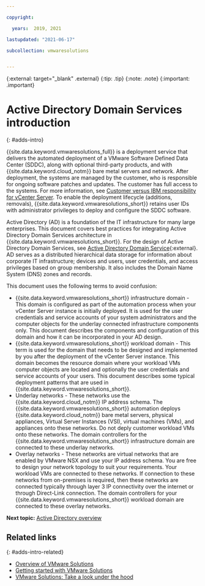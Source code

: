 ```yaml
---

copyright:

  years:  2019, 2021

lastupdated: "2021-06-17"

subcollection: vmwaresolutions


---
```


{:external: target="_blank" .external}
{:tip: .tip}
{:note: .note}
{:important: .important}

# Active Directory Domain Services introduction
{: #adds-intro}

{{site.data.keyword.vmwaresolutions_full}} is a deployment service that delivers the automated deployment of a VMware Software Defined Data Center (SDDC), along with optional third-party products, and with 	{{site.data.keyword.cloud_notm}} bare metal servers and network. After deployment, the systems are managed by the customer, who is responsible for ongoing software patches and updates. The customer has full access to the systems. For more information, see [Customer versus IBM responsibility for vCenter Server](/docs/vmwaresolutions?topic=vmwaresolutions-vc_compl_info#vc_compl_info-responsibility). To enable the deployment lifecycle (additions, removals), {{site.data.keyword.vmwaresolutions_short}} retains user IDs with administrator privileges to deploy and configure the SDDC software.

Active Directory (AD) is a foundation of the IT infrastructure for many large enterprises. This document covers best practices for integrating Active Directory Domain Services architecture in {{site.data.keyword.vmwaresolutions_short}}. For the design of Active Directory Domain Services, see [Active Directory Domain Service](https://docs.microsoft.com/en-us/windows-server/identity/ad-ds/active-directory-domain-services){:external}. AD serves as a distributed hierarchical data storage for information about corporate IT infrastructure; devices and users, user credentials, and access privileges based on group membership. It also includes the Domain Name System (DNS) zones and records.

This document uses the following terms to avoid confusion:

* {{site.data.keyword.vmwaresolutions_short}} infrastructure domain - This domain is configured as part of the automation process when your vCenter Server instance is initially deployed. It is used for the user credentials and service accounts of your system administrators and the computer objects for the underlay connected infrastructure components only. This document describes the components and configuration of this domain and how it can be incorporated in your AD design.
* {{site.data.keyword.vmwaresolutions_short}} workload domain - This term is used for the domain that needs to be designed and implemented by you after the deployment of the vCenter Server instance. This domain becomes the resource domain where your workload VMs computer objects are located and optionally the user credentials and service accounts of your users. This document describes some typical deployment patterns that are used in {{site.data.keyword.vmwaresolutions_short}}.
* Underlay networks - These networks use the {{site.data.keyword.cloud_notm}} IP address schema. The {{site.data.keyword.vmwaresolutions_short}} automation deploys 	{{site.data.keyword.cloud_notm}} bare metal servers, physical appliances, Virtual Server Instances (VSI), virtual machines (VMs), and appliances onto these networks. Do not deply customer workload VMs onto these networks. The domain controllers for the {{site.data.keyword.vmwaresolutions_short}} infrastructure domain are connected to these underlay networks.
* Overlay networks - These networks are virtual networks that are enabled by VMware NSX and use your IP address schema. You are free to design your network topology to suit your requirements. Your workload VMs are connected to these networks. If connection to these networks from on-premises is required, then these networks are connected typically through layer 3 IP connectivity over the internet or through Direct-Link connection. The domain controllers for your {{site.data.keyword.vmwaresolutions_short}} workload domain are connected to these overlay networks.

**Next topic:** [Active Directory overview](/docs/vmwaresolutions?topic=vmwaresolutions-adds-overview)

## Related links
{: #adds-intro-related}

* [Overview of VMware Solutions](/docs/vmwaresolutions?topic=vmwaresolutions-solution_overview)
* [Getting started with VMware Solutions](/docs/vmwaresolutions?topic=vmwaresolutions-getting-started)
* [VMware Solutions: Take a look under the hood](/docs/vmwaresolutions?topic=vmwaresolutions-under_the_hood)
